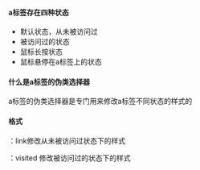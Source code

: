 #### a标签存在四种状态

* 默认状态，从未被访问过
* 被访问过的状态
* 鼠标长按状态
* 鼠标悬停在a标签上的状态

#### 什么是a标签的伪类选择器

a标签的伪类选择器是专门用来修改a标签不同状态的样式的

#### 格式

：link修改从未被访问过状态下的样式

：visited 修改被访问过的状态下的样式



